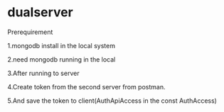 # dualserver

Prerequirement

1.mongodb install in the local system 

2.need mongodb running in the local

3.After running to server

4.Create token from the second server from postman.

5.And save the token to client(AuthApiAccess in the const AuthAccess)

